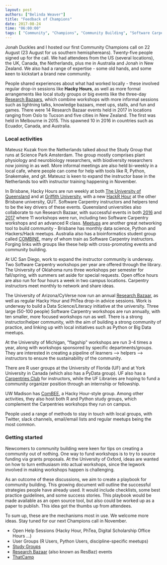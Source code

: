 ```yaml
---
layout: post
authors: ["Belinda Weaver"]
title: "Feedback of Champions"
date: 2017-08-24
time: "06:00:00"
tags: [ "Community", "Champions", "Community Building", "Software Carpentry"]
---
```


Jonah Duckles and I hosted our first Community Champions call on 22 August (23 August for us southern hemisphereans).
Twenty-five people signed up for the call. We had attendees from the US (several locations), the UK, Canada, the Netherlands, plus me in Australia and Jonah in New Zealand. We also had a range of expertise - some old hands, and some keen to kickstart a brand new community.

People shared experiences about what had worked locally - these involved regular drop-in sessions like <strong>Hacky Hours</strong>, as well as more formal arrangements like local study groups or big events like the three-day [Research Bazaars](https://2017.resbaz.com/), which combine workshops with more informal sessions such as lightning talks, knowledge bazaars, meet ups, stalls, and fun and games. There were 14 Research Bazaar events held in 2017 in locations ranging from Oslo to Tucson and five cities in New Zealand. The first was held in Melbourne in 2015. This spawned 10 in 2016 in countries such as Ecuador, Canada, and Australia.

### Local activities

Mateusz Kuzak from the Netherlands talked about the Study Group that runs at Science Park Amsterdam. The group mostly comprises plant physiology and neurobiology researchers, with biodiversity researchers now joining in as well. More informal meetings are also held bi-weekly in a local cafe, where people can come for help with tools like R, Python, Snakemake, and git. Mateusz is keen to expand the instructor base in the Netherlands too with instructor training happening in November.

In Brisbane, Hacky Hours are run weekly at both [The University of Queensland](https://hackyhourstluc.wordpress.com) and at [Griffith University](https://hackyhourgriffith.wordpress.com/), with a new [HackR Hour](https://www.meetup.com/Brisbane-Users-of-R-Group-BURGr) at the other Brisbane university, QUT. Software Carpentry instructors and helpers tend to be the key drivers of these events. Queensland universities also collaborate to run Research Bazaar, with successful events in both [2016](https://storify.com/cloudaus/brisbane-research-bazaar) and [2017](https://2017.resbaz.com/brisbane) where 11 workshops were run, including two Software Carpentry workshops and an advanced R class. [Meetups](https://www.meetup.com/) are another great networking tool to build community - Brisbane has monthly data science, Python and Hackers/Hack meetups. Australia also has a bioinformatics student group called [COMBINE](https://combine.org.au/), many of whom train as Software Carpentry instructors. Forging links with groups like these help with cross-promoting events and community building.

At UC San Diego, work to expand the instructor community is underway. Two Software Carpentry workshops per year are offered through the library.
The University of Oklahoma runs three workshops per semester for fall/spring, with summers set aside for special requests. Open office hours are also run for four hours a week in two campus locations. Carpentry instructors meet monthly to network and share ideas.

The University of Arizona/CyVerse now run an annual [Research Bazaar](https://2017.resbaz.com/tucson), as well as regular Hacky Hour and PhTea drop-in advice sessions. Work is underway to build a Data Science/Literacy initiative at the university. Three large (50-100 people) Software Carpentry workshops are run annually, with ten smaller, more focused workshops run as well. There is a strong instructor/helper community, with the aim of building a strong community of practice, and linking up with local initiatives such as Python or Big Data meetups.

At the University of Michigan, "flagship" workshops are run 3-4 times a year, along with workshops sponsored by specific departments/groups. They are interested in creating a pipeline of learners --> helpers --> instructors to ensure the sustainability of the community.

There are R user groups at  the University of Florida (UF) and at York University in Canada (which also has a PyData group). UF also has a [Carpentries Club](https://github.com/UF-Carpentry) for instructors, while the UF Libraries are hoping to fund a community organizer position through an internship or fellowship.

UW Madison has [ComBEE](https://combee-uw-madison.github.io/), a Hacky Hour-style group. Among other activities, they also host both R and Python study groups, which complement the Carpentries workshops they run on campus.

People used a range of methods to stay in touch with local groups, with Twitter, slack channels, email/email lists and regular meetups being the most common.

### Getting started

Newcomers to community building were keen for tips on creating a community out of nothing. One way to fund workshops is to try to source funding via grants proposals. At the University of Oxford, ideas are wanted on how to turn enthusiasm into actual workshops, since the legwork involved in making workshops happen is challenging.

As an outcome of these discussions, we aim to create a playbook for community building. This growing document will outline the successful strategies people have already used. It would include checklists, some best practice guidelines, and some success stories. This playbook would be made available as an open source tool, but also could be worked up as a paper to publish. This idea got the thumbs up from attendees.

To sum up, these are the mechanisms most in use. We welcome more ideas. Stay tuned for our next Champions call in November.

- Open Help Sessions (Hacky Hour, PhTea, Digital Scholarship Office Hours ...)
- User Groups (R Users, Python Users, discipline-specific meetups)
- [Study Groups](https://mozillascience.github.io/studyGroupHandbook/)
- [Research Bazaar](https://2017.resbaz.com/) (also known as ResBaz) events
- [ThatCamp](http://thatcamp.org/)

